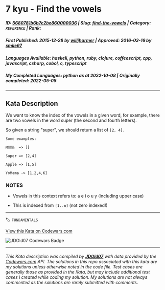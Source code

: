 # 7 kyu - Find the vowels

##### **ID**: [5680781b6b7c2be860000036](https://www.codewars.com/kata/5680781b6b7c2be860000036) | **Slug**: [find-the-vowels](https://www.codewars.com/kata/5680781b6b7c2be860000036) | **Category**: `REFERENCE` | **Rank**: <span style="color:white">7 kyu</span>

##### **First Published**: 2015-12-28 ***by*** [willjharmer](https://www.codewars.com/users/willjharmer) | **Approved**: 2016-03-16 ***by*** [smile67](https://www.codewars.com/users/smile67)

##### **Languages Available**: haskell, python, ruby, clojure, coffeescript, cpp, javascript, csharp, cobol, c, typescript

##### **My Completed Languages**: python ***as at*** 2022-10-08 | **Originally completed**: 2022-05-05

---

## Kata Description


We want to know the index of the vowels in a given word, for example, there are two vowels in the word super (the second and fourth letters). 



So given a string "super", we should return a list of `[2, 4]`.



	Some examples:

	Mmmm  => []

	Super => [2,4]

	Apple => [1,5]

	YoMama -> [1,2,4,6]



### NOTES



* Vowels in this context refers to: a e i o u y (including upper case)

* This is indexed from `[1..n]` (not zero indexed!)



---


🏷 `FUNDAMENTALS`


[View this Kata on Codewars.com](https://www.codewars.com/kata/5680781b6b7c2be860000036)

![](https://www.codewars.com/users/jdold07/badges/large "JDOld07 Codewars Badge")

---

###### *This Kata description was compiled by [**JDOld07**](https://tpstech.dev) with data provided by the [Codewars.com](https://www.codewars.com) API.  The solutions in this repo associated with this kata are my solutions unless otherwise noted in the code file.  Test cases are generally those as provided in the Kata, but may include additional test cases I created while coding my solution.  My solutions are not always commented as the solutions are rarely submitted with comments.*
